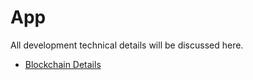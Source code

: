 # App

All development technical details will be discussed here.

- [Blockchain Details](https://github.com/Cpollo/App/blob/master/Blockchains.md)
